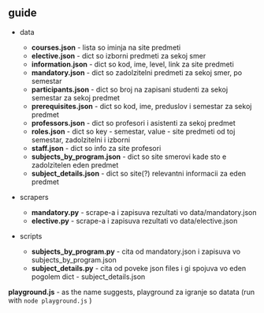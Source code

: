 ## guide

- data

  - **courses.json** - lista so iminja na site predmeti
  - **elective.json** - dict so izborni predmeti za sekoj smer
  - **information.json** - dict so kod, ime, level, link za site predmeti
  - **mandatory.json** - dict so zadolzitelni predmeti za sekoj smer, po semestar
  - **participants.json** - dict so broj na zapisani studenti za sekoj semestar za sekoj predmet
  - **prerequisites.json** - dict so kod, ime, preduslov i semestar za sekoj predmet
  - **professors.json** - dict so profesori i asistenti za sekoj predmet
  - **roles.json** - dict so key - semestar, value - site predmeti od toj semestar, zadolzitelni i izborni
  - **staff.json** - dict so info za site profesori
  - **subjects_by_program.json** - dict so site smerovi kade sto e zadolzitelen eden predmet
  - **subject_details.json** - dict so site(?) relevantni informacii za eden predmet

- scrapers

  - **mandatory.py** - scrape-a i zapisuva rezultati vo data/mandatory.json
  - **elective.py** - scrape-a i zapisuva rezultati vo data/elective.json

- scripts

  - **subjects_by_program.py** - cita od mandatory.json i zapisuva vo subjects_by_program.json
  - **subject_details.py** - cita od poveke json files i gi spojuva vo eden pogolem dict - subject_details.json

**playground.js** - as the name suggests, playground za igranje so datata (run with `node playground.js` )

